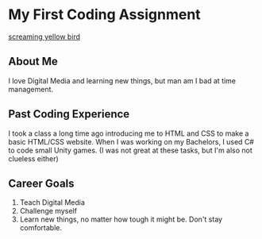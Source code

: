 # My First Coding Assignment
[screaming yellow bird](https://64.media.tumblr.com/tumblr_npqxr6ehUN1uo78xco1_1433969250_cover.jpg "This is me")

## About Me
I love Digital Media and learning new things, but man am I bad at time management.

## Past Coding Experience
I took a class a long time ago introducing me to HTML and CSS to make a basic HTML/CSS website. When I was working on my Bachelors, I used C# to code small Unity games. (I was not great at these tasks, but I'm also not clueless either)

## Career Goals
1. Teach Digital Media
2. Challenge myself 
3. Learn new things, no matter how tough it might be. Don't stay comfortable.